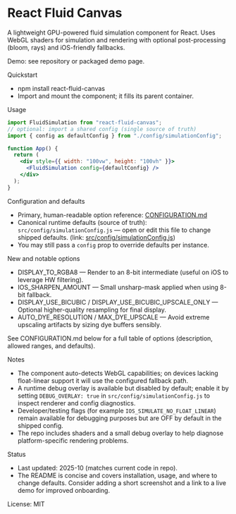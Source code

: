 # React Fluid Canvas

A lightweight GPU-powered fluid simulation component for React. Uses WebGL shaders for simulation and rendering with optional post-processing (bloom, rays) and iOS-friendly fallbacks.

Demo: see repository or packaged demo page.

Quickstart
- npm install react-fluid-canvas
- Import and mount the component; it fills its parent container.

Usage
```jsx
import FluidSimulation from "react-fluid-canvas";
// optional: import a shared config (single source of truth)
import { config as defaultConfig } from "./config/simulationConfig";

function App() {
  return (
    <div style={{ width: "100vw", height: "100vh" }}>
      <FluidSimulation config={defaultConfig} />
    </div>
  );
}
```

Configuration and defaults
- Primary, human-readable option reference: [CONFIGURATION.md](./CONFIGURATION.md)
- Canonical runtime defaults (source of truth): `src/config/simulationConfig.js` — open or edit this file to change shipped defaults. (link: [src/config/simulationConfig.js](./src/config/simulationConfig.js))
- You may still pass a `config` prop to override defaults per instance.

New and notable options
- DISPLAY_TO_RGBA8 — Render to an 8-bit intermediate (useful on iOS to leverage HW filtering).
- IOS_SHARPEN_AMOUNT — Small unsharp-mask applied when using 8-bit fallback.
- DISPLAY_USE_BICUBIC / DISPLAY_USE_BICUBIC_UPSCALE_ONLY — Optional higher-quality resampling for final display.
- AUTO_DYE_RESOLUTION / MAX_DYE_UPSCALE — Avoid extreme upscaling artifacts by sizing dye buffers sensibly.

See CONFIGURATION.md below for a full table of options (description, allowed ranges, and defaults).

Notes
- The component auto-detects WebGL capabilities; on devices lacking float-linear support it will use the configured fallback path.
- A runtime debug overlay is available but disabled by default; enable it by setting `DEBUG_OVERLAY: true` in `src/config/simulationConfig.js` to inspect renderer and config diagnostics.
- Developer/testing flags (for example `IOS_SIMULATE_NO_FLOAT_LINEAR`) remain available for debugging purposes but are OFF by default in the shipped config.
- The repo includes shaders and a small debug overlay to help diagnose platform-specific rendering problems.

Status
- Last updated: 2025-10 (matches current code in repo).
- The README is concise and covers installation, usage, and where to change defaults. Consider adding a short screenshot and a link to a live demo for improved onboarding.

License: MIT
